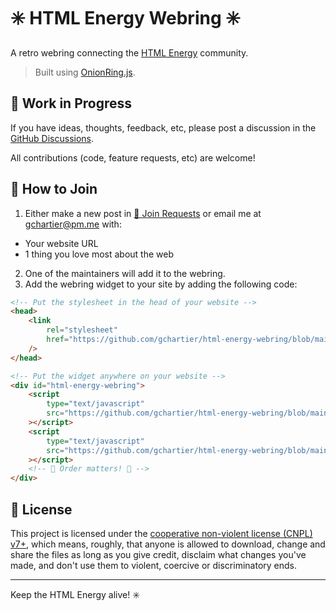 # ✳️ HTML Energy Webring ✳️

A retro webring connecting the [HTML Energy](https://html.energy) community.

> Built using [OnionRing.js](https://garlic.garden/onionring/).

## 🚧 Work in Progress

If you have ideas, thoughts, feedback, etc, please post a discussion in the [GitHub Discussions](https://github.com/gchartier/html-energy-webring/discussions).

All contributions (code, feature requests, etc) are welcome!

## 🔗 How to Join

1. Either make a new post in [🔗 Join Requests](https://github.com/gchartier/html-energy-webring/discussions/categories/join-requests) or email me at [gchartier@pm.me](mailto:gchartier@pm.me) with:

-   Your website URL
-   1 thing you love most about the web

2. One of the maintainers will add it to the webring.
3. Add the webring widget to your site by adding the following code:

```html
<!-- Put the stylesheet in the head of your website -->
<head>
    <link
        rel="stylesheet"
        href="https://github.com/gchartier/html-energy-webring/blob/main/onionring/styles.css"
    />
</head>

<!-- Put the widget anywhere on your website -->
<div id="html-energy-webring">
    <script
        type="text/javascript"
        src="https://github.com/gchartier/html-energy-webring/blob/main/onionring/variables.js"
    ></script>
    <script
        type="text/javascript"
        src="https://github.com/gchartier/html-energy-webring/blob/main/onionring/widget.js"
    ></script>
    <!-- 🔺 Order matters! 🔺 -->
</div>
```

## 📜 License

This project is licensed under the [cooperative non-violent license (CNPL) v7+](https://thufie.lain.haus/NPL.html), which means, roughly, that anyone is allowed to download, change and share the files as long as you give credit, disclaim what changes you've made, and don't use them to violent, coercive or discriminatory ends.

---

Keep the HTML Energy alive! ✳️
